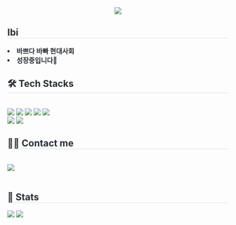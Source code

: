 <div align= "center">
    <img src="https://capsule-render.vercel.app/api?type=waving&color=0:ffffff,100:a0abfd&height=180&text=Easy%20Busy%20Ibi&animation=&fontColor=1b0a5e&fontSize=40" />
    </div>
    <div style="text-align: left;"> 
    <h2 style="border-bottom: 1px solid #d8dee4; color: #282d33;"> Ibi </h2>  
    <div style="font-weight: 700; font-size: 15px; text-align: left; color: #282d33;"> <li> 바쁘다 바빠 현대사회</li><li> 성장중입니다🌱 </div> 
    </div>
    <div style="text-align: left;">
    <h2 style="border-bottom: 1px solid #d8dee4; color: #282d33;"> 🛠️ Tech Stacks </h2> <br> 
    <div style="margin: ; text-align: left;" "text-align: left;"> <img src="https://img.shields.io/badge/Django-092E20?style=flat-square&logo=Django&logoColor=white">
          <img src="https://img.shields.io/badge/Git-F05032?style=flat-square&logo=Git&logoColor=white">
          <img src="https://img.shields.io/badge/Github-181717?style=flat-square&logo=Github&logoColor=white">
          <img src="https://img.shields.io/badge/Java-007396?style=flat-square&logo=Java&logoColor=white">
          <img src="https://img.shields.io/badge/Python-3776AB?style=flat-square&logo=Python&logoColor=white">
          <br/><img src="https://img.shields.io/badge/MySQL-4479A1?style=flat-square&logo=MySQL&logoColor=white">
          <img src="https://img.shields.io/badge/Spring-6DB33F?style=flat-square&logo=Spring&logoColor=white">
          </div>
    </div>
    <div style="text-align: left;">
    <h2 style="border-bottom: 1px solid #d8dee4; color: #282d33;"> 🧑‍💻 Contact me </h2> <br> 
    <div style="text-align: left;"> <a href=mailto:bibinen0050@gmail.com> <img src="https://img.shields.io/badge/Gmail-EA4335?style=flat-square&logo=Gmail&logoColor=white&link=mailto:bibinen0050@gmail.com"> </a>
          </div>  <br> 
    <div style="text-align: left;">  </div> 
    </div>
    <div style="text-align: left;"> 
    <h2 style="border-bottom: 1px solid #d8dee4; color: #282d33;"> 🏅 Stats </h2> <div style="text-align: left;"> <img src="https://github-readme-stats.vercel.app/api?username=rubyhae&bg_color=180,99a5ff,00000000&title_color=1b0a5e&text_color=1b0a5e"
         /> <img src="https://github-readme-stats.vercel.app/api/top-langs/?username=rubyhae&layout=compact&bg_color=180,99a5ff,00000000&title_color=1b0a5e&text_color=1b0a5e"
           /> </div> 
    </div>
    
